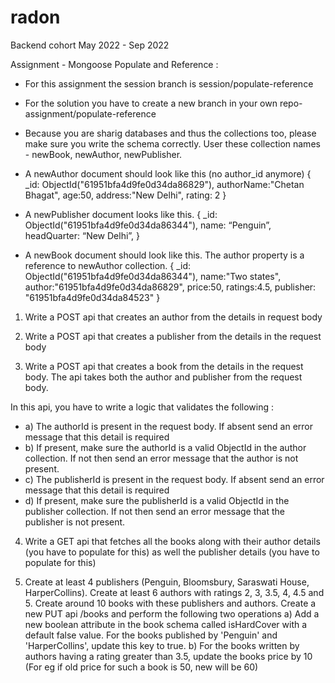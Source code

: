 # radon
Backend cohort May 2022 - Sep 2022

Assignment - Mongoose Populate and Reference : 


- For this assignment the session branch is session/populate-reference
- For the solution you have to create a new branch in your own repo- assignment/populate-reference
- Because you are sharig databases and thus the collections too, please make sure you write the schema correctly. User these collection names - newBook, newAuthor, newPublisher.

- A newAuthor document should look like this (no author_id anymore)
 	{ 
_id: ObjectId("61951bfa4d9fe0d34da86829"),
		authorName:"Chetan Bhagat",
		age:50,
		address:"New Delhi",
rating: 2
	}

- A newPublisher document looks like this.
{
		_id: ObjectId("61951bfa4d9fe0d34da86344"),
name: “Penguin”,
headQuarter: “New Delhi”,
}

- A newBook document should look like this. The author property is a reference to newAuthor collection. 
{
		_id: ObjectId("61951bfa4d9fe0d34da86344"),
	name:"Two states",
		author:"61951bfa4d9fe0d34da86829",
	price:50,
		ratings:4.5,
		publisher: "61951bfa4d9fe0d34da84523"
}



1. Write a POST api that creates an author from the details in request body

2. Write a POST api that creates a publisher from the details in the request body

3. Write a POST api that creates a book from the details in the request body. The api takes both the author and publisher from the request body. 

In this api, you have to write a logic that validates the following :

- a) The authorId is present in the request body. If absent send an error message that this detail is required
- b) If present, make sure the authorId is a valid ObjectId in the author collection. If not then send an error message that the author is not present.
- c) The publisherId is present in the request body. If absent send an error message that this detail is required
- d) If present, make sure the publisherId is a valid ObjectId in the publisher collection. If not then send an error message that the publisher is not present.

4. Write a GET api that fetches all the books along with their author details (you have to populate for this) as well the publisher details (you have to populate for this) 

5. Create at least 4 publishers (Penguin, Bloomsbury, Saraswati House, HarperCollins). Create at least 6 authors with ratings 2, 3, 3.5, 4, 4.5 and 5. Create around 10 books with these publishers and authors.
Create a new PUT api /books and perform the following two operations
 a) Add a new boolean attribute in the book schema called isHardCover with a default false value. For the books published by 'Penguin' and 'HarperCollins', update this key to true.
 b) For the books written by authors having a rating greater than 3.5, update the books price by 10 (For eg if old price for such a book is 50, new will be 60) 

